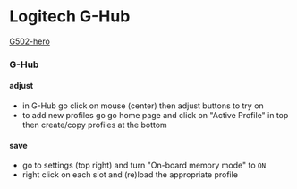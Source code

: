 # Logitech G-Hub

[G502-hero](/g502)

### G-Hub

#### adjust 

* in G-Hub go click on mouse (center) then adjust buttons to try on
* to add new profiles go go home page and click on "Active Profile" in top then create/copy profiles at the bottom

#### save

* go to settings (top right) and turn "On-board memory mode" to `ON`
* right click on each slot and (re)load the appropriate profile 


